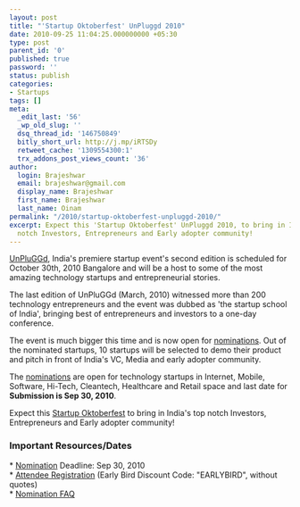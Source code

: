 ```yaml
---
layout: post
title: "'Startup Oktoberfest' UnPluggd 2010"
date: 2010-09-25 11:04:25.000000000 +05:30
type: post
parent_id: '0'
published: true
password: ''
status: publish
categories:
- Startups
tags: []
meta:
  _edit_last: '56'
  _wp_old_slug: ''
  dsq_thread_id: '146750849'
  bitly_short_url: http://j.mp/iRTSDy
  retweet_cache: '1309554300:1'
  trx_addons_post_views_count: '36'
author:
  login: Brajeshwar
  email: brajeshwar@gmail.com
  display_name: Brajeshwar
  first_name: Brajeshwar
  last_name: Oinam
permalink: "/2010/startup-oktoberfest-unpluggd-2010/"
excerpt: Expect this 'Startup Oktoberfest' UnPluggd 2010, to bring in India's top
  notch Investors, Entrepreneurs and Early adopter community!
---
```

<p><a href="http://www.unpluggd.org/">UnPluGGd</a>, India's premiere startup event's second edition is scheduled for October 30th, 2010 Bangalore and will be a host to some of the most amazing technology startups and entrepreneurial stories.</p>
<p>The last edition of UnPluGGd (March, 2010) witnessed more than 200 technology entrepreneurs and the event was dubbed as 'the startup school of India', bringing best of entrepreneurs and investors to a one-day conference.</p>
<p>The event is much bigger this time and is now open for <a href="http://www.pluggd.in/unpluggd-2-nomination-form/">nominations</a>. Out of the nominated startups, 10 startups will be selected to demo their product and pitch in front of India's VC, Media and early adopter community.</p>
<p>The <a href="http://www.pluggd.in/unpluggd-2-nomination-form/">nominations</a> are open for technology startups in Internet, Mobile, Software, Hi-Tech, Cleantech, Healthcare and Retail space and last date for <strong>Submission is Sep 30, 2010</strong>. </p>
<p>Expect this <a href="http://www.unpluggd.org/">Startup Oktoberfest</a>  to bring in India's top notch Investors, Entrepreneurs and Early adopter community!</p>
<h3>Important Resources/Dates</h3>
<p>* <a href="http://www.unpluggd.org/nominate-your-startup-for-unpluggd/">Nomination</a> Deadline: Sep 30, 2010<br />
* <a href="http://www.unpluggd.org/register/">Attendee Registration</a> (Early Bird Discount Code: "EARLYBIRD", without quotes)<br />
* <a href="http://www.unpluggd.org/nomination-faqs/">Nomination FAQ</a></p>
